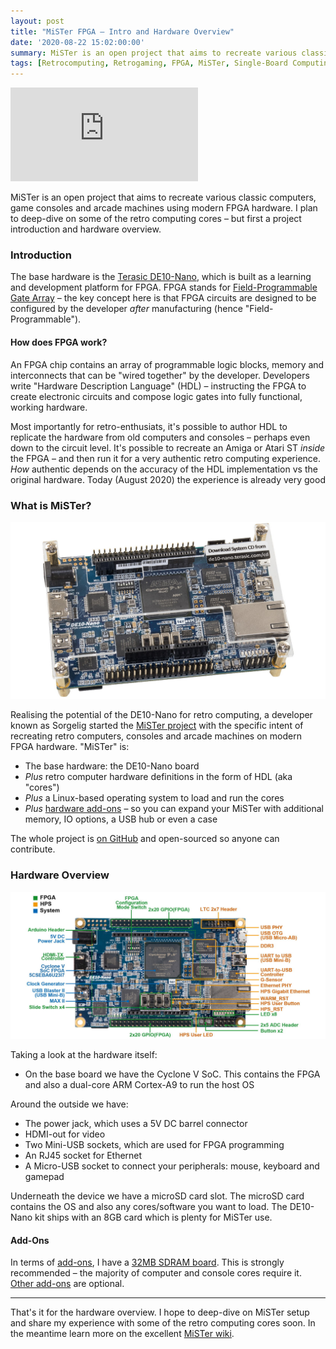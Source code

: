 ```yaml
---
layout: post
title: "MiSTer FPGA – Intro and Hardware Overview"
date: '2020-08-22 15:02:00:00'
summary: MiSTer is an open project that aims to recreate various classic computers, game consoles and arcade machines using modern FPGA hardware. I plan to deep-dive on some of the retro computing cores – but first a project introduction and hardware overview ...
tags: [Retrocomputing, Retrogaming, FPGA, MiSTer, Single-Board Computing]
---
```


<div class="youtube-container">
<iframe src="https://www.youtube.com/embed/qBDSzpBh_oY?rel=0" 
frameborder="0" allowfullscreen class="youtube-video"></iframe>
</div> 

MiSTer is an open project that aims to recreate various classic computers, game consoles and arcade machines using modern FPGA hardware. I plan to deep-dive on some of the retro computing cores – but first a project introduction and hardware overview.


### Introduction

The base hardware is the <a href="https://www.terasic.com.tw/cgi-bin/page/archive.pl?Language=English&No=1046" target="_blank">Terasic DE10-Nano</a>, which is built as a learning and development platform for FPGA. FPGA stands for <a href="https://en.wikipedia.org/wiki/Field-programmable_gate_array" target="_blank">Field-Programmable Gate Array</a> – the key concept here is that FPGA circuits are designed to be configured by the developer *after* manufacturing (hence "Field-Programmable").


#### How does FPGA work?

An FPGA chip contains an array of programmable logic blocks, memory and interconnects that can be "wired together" by the developer. Developers write "Hardware Description Language" (HDL) – instructing the FPGA to create electronic circuits and compose logic gates into fully functional, working hardware.

Most importantly for retro-enthusiats, it's possible to author HDL to replicate the hardware from old computers and consoles – perhaps even down to the circuit level. It's possible to recreate an Amiga or Atari ST *inside* the FPGA – and then run it for a very authentic retro computing experience. *How* authentic depends on the accuracy of the HDL implementation vs the original hardware. Today (August 2020) the experience is already very good


### What is MiSTer?

![](/img/posts/mister-fpga.jpg)

Realising the potential of the DE10-Nano for retro computing, a developer known as Sorgelig started the <a href="https://github.com/MiSTer-devel/Main_MiSTer/wiki" target="_blank">MiSTer project</a> with the specific intent of recreating retro computers, consoles and arcade machines on modern FPGA hardware. "MiSTer" is:

* The base hardware: the DE10-Nano board
* *Plus* retro computer hardware definitions in the form of HDL (aka "cores")
* *Plus* a Linux-based operating system to load and run the cores
* *Plus* <a href="https://github.com/MiSTer-devel/Main_MiSTer/wiki/Addons_Overview" target="_blank">hardware add-ons</a> – so you can expand your MiSTer with additional memory, IO options, a USB hub or even a case

The whole project is <a href="https://github.com/MiSTer-devel/Main_MiSTer/wiki" target="_blank">on GitHub</a> and open-sourced so anyone can contribute.


### Hardware Overview

![](/img/posts/mister-fpga-layout.jpg)

Taking a look at the hardware itself:

* On the base board we have the Cyclone V SoC. This contains the FPGA and also a dual-core ARM Cortex-A9 to run the host OS

Around the outside we have:

* The power jack, which uses a 5V DC barrel connector
* HDMI-out for video
* Two Mini-USB sockets, which are used for FPGA programming
* An RJ45 socket for Ethernet 
* A Micro-USB socket to connect your peripherals: mouse, keyboard and gamepad

Underneath the device we have a microSD card slot. The microSD card contains the OS and also any cores/software you want to load. The DE10-Nano kit ships with an 8GB card which is plenty for MiSTer use.


#### Add-Ons

In terms of <a href="https://github.com/MiSTer-devel/Main_MiSTer/wiki/Addons_Overview" target="_blank">add-ons</a>, I have a <a href="https://github.com/MiSTer-devel/Main_MiSTer/wiki/SDRAM-Board" target="_blank">32MB SDRAM board</a>. This is strongly recommended – the majority of computer and console cores require it. <a href="https://github.com/MiSTer-devel/Main_MiSTer/wiki/Addons_Overview" target="_blank">Other add-ons</a> are optional. 

<hr />

That's it for the hardware overview. I hope to deep-dive on MiSTer setup and share my experience with some of the retro computing cores soon. In the meantime learn more on the excellent <a href="https://github.com/MiSTer-devel/Main_MiSTer/wiki" target="_blank">MiSTer wiki</a>.
